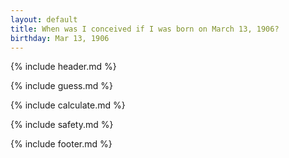 ```yaml
---
layout: default
title: When was I conceived if I was born on March 13, 1906?
birthday: Mar 13, 1906
---
```


{% include header.md %}

{% include guess.md %}

{% include calculate.md %}

{% include safety.md %}

{% include footer.md %}



